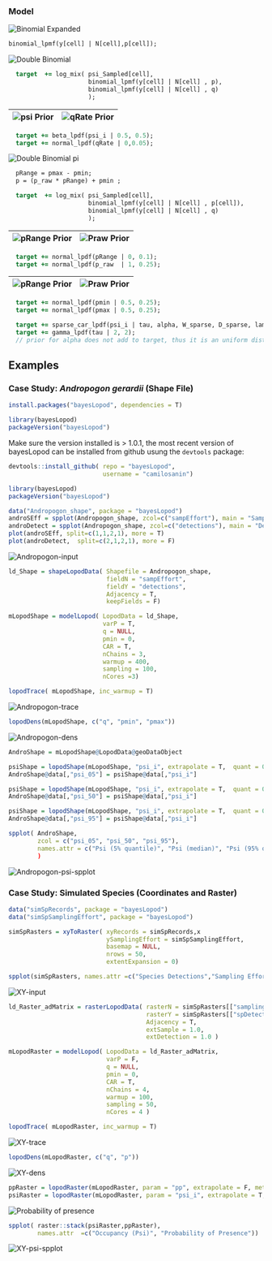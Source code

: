 ### Model

![Binomial Expanded](/gif/binomial_exp_eq.gif)

``` Stan
binomial_lpmf(y[cell] | N[cell],p[cell]);
```

![Double Binomial](/gif/binomialpq_eq.gif)

``` Stan
  target  += log_mix( psi_Sampled[cell],
                      binomial_lpmf(y[cell] | N[cell] , p),
                      binomial_lpmf(y[cell] | N[cell] , q)
                      );
```

| ![psi Prior](/gif/psi_prior.gif) | ![qRate Prior](/gif/qRate_prior.gif) |
|---|---|

``` Stan
  target += beta_lpdf(psi_i | 0.5, 0.5);
  target += normal_lpdf(qRate | 0,0.05);
```
![Double Binomial pi](/gif/binomialpiq_eq.gif)


``` Stan
  pRange = pmax - pmin;
  p = (p_raw * pRange) + pmin ;
```

``` Stan
  target  += log_mix( psi_Sampled[cell],
                      binomial_lpmf(y[cell] | N[cell] , p[cell]),
                      binomial_lpmf(y[cell] | N[cell] , q)
                      );
```

| ![pRange Prior](/gif/pRange_prior.gif) | ![Praw Prior](/gif/praw_prior.gif) |
|---|---|

``` Stan
  target += normal_lpdf(pRange | 0, 0.1);
  target += normal_lpdf(p_raw  | 1, 0.25);
```

| ![pRange Prior](/gif/pmin_prior.gif) | ![Praw Prior](/gif/pmax_prior.gif) |
|---|---|

``` Stan
  target += normal_lpdf(pmin | 0.5, 0.25);
  target += normal_lpdf(pmax | 0.5, 0.25);
```

``` Stan
  target += sparse_car_lpdf(psi_i | tau, alpha, W_sparse, D_sparse, lambda, n, W_n);
  target += gamma_lpdf(tau | 2, 2);
  // prior for alpha does not add to target, thus it is an uniform distribution between 0 and 1
```

## Examples
### Case Study: _Andropogon gerardii_ (Shape File)

``` R
install.packages("bayesLopod", dependencies = T)

library(bayesLopod)
packageVersion("bayesLopod")
```
Make sure the version installed is > 1.0.1, the most recent version of bayesLopod can be installed from github usung the `devtools` package:
``` R
devtools::install_github( repo = "bayesLopod",
                          username = "camilosanin")

library(bayesLopod)
packageVersion("bayesLopod")
```

``` R
data("Andropogon_shape", package = "bayesLopod")
androSEff = spplot(Andropogon_shape, zcol=c("sampEffort"), main = "Sampling Effort")
androDetect = spplot(Andropogon_shape, zcol=c("detections"), main = "Detections")
plot(androSEff, split=c(1,1,2,1), more = T)
plot(androDetect,  split=c(2,1,2,1), more = F)
```

![Andropogon-input](/gif/Andropogon_input.gif)

``` R
ld_Shape = shapeLopodData( Shapefile = Andropogon_shape,
                           fieldN = "sampEffort",
                           fieldY = "detections",  
                           Adjacency = T,
                           keepFields = F)

```

``` R
mLopodShape = modelLopod( LopodData = ld_Shape,
                          varP = T,
                          q = NULL,
                          pmin = 0,
                          CAR = T,
                          nChains = 3,
                          warmup = 400,
                          sampling = 100,
                          nCores =3)
```
``` R
lopodTrace( mLopodShape, inc_warmup = T)
```
![Andropogon-trace](/gif/Andropogon_trace.gif)

``` R
lopodDens(mLopodShape, c("q", "pmin", "pmax"))
```
![Andropogon-dens](/gif/Andropogon_dens.gif)

``` R
AndroShape = mLopodShape@LopodData@geoDataObject

psiShape = lopodShape(mLopodShape, "psi_i", extrapolate = T,  quant = 0.05)
AndroShape@data[,"psi_05"] = psiShape@data[,"psi_i"]

psiShape = lopodShape(mLopodShape, "psi_i", extrapolate = T,  quant = 0.5)
AndroShape@data[,"psi_50"] = psiShape@data[,"psi_i"]

psiShape = lopodShape(mLopodShape, "psi_i", extrapolate = T,  quant = 0.95)
AndroShape@data[,"psi_95"] = psiShape@data[,"psi_i"]

spplot( AndroShape,
        zcol = c("psi_05", "psi_50", "psi_95"),
        names.attr = c("Psi (5% quantile)", "Psi (median)", "Psi (95% quantile)"), main = "Occupancy (Psi)")
        )
```
![Andropogon-psi-spplot](/gif/Andropogon_psi_spplot.gif)

### Case Study: Simulated Species (Coordinates and Raster)
``` R
data("simSpRecords", package = "bayesLopod")
data("simSpSamplingEffort", package = "bayesLopod")
```
``` R
simSpRasters = xyToRaster( xyRecords = simSpRecords,x
                           ySamplingEffort = simSpSamplingEffort,
                           basemap = NULL,
                           nrows = 50,
                           extentExpansion = 0)

spplot(simSpRasters, names.attr	=c("Species Detections","Sampling Effort"))
```
![XY-input](/gif/XY_Input.gif)
``` R
ld_Raster_adMatrix = rasterLopodData( rasterN = simSpRasters[["samplingEffort"]],
                                      rasterY = simSpRasters[["spDetections"]],
                                      Adjacency = T,
                                      extSample = 1.0,
                                      extDetection = 1.0 )

```
``` R
mLopodRaster = modelLopod( LopodData = ld_Raster_adMatrix,
                           varP = F,
                           q = NULL,
                           pmin = 0,
                           CAR = T,
                           nChains = 4,
                           warmup = 100,
                           sampling = 50,
                           nCores = 4 )
```

``` R
lopodTrace( mLopodRaster, inc_warmup = T)
```
![XY-trace](/gif/XYTrace.gif)
``` R
lopodDens(mLopodRaster, c("q", "p"))
```
![XY-dens](/gif/XYDens.gif)
```R
ppRaster = lopodRaster(mLopodRaster, param = "pp", extrapolate = F, metric = "mean")
psiRaster = lopodRaster(mLopodRaster, param = "psi_i", extrapolate = T, metric = "mean")
```

![Probability of presence](/gif/prPres_eq.gif)
``` R
spplot( raster::stack(psiRaster,ppRaster),  
        names.attr	=c("Occupancy (Psi)", "Probability of Presence"))
```
![XY-psi-spplot](/gif/XY_raster.gif)
